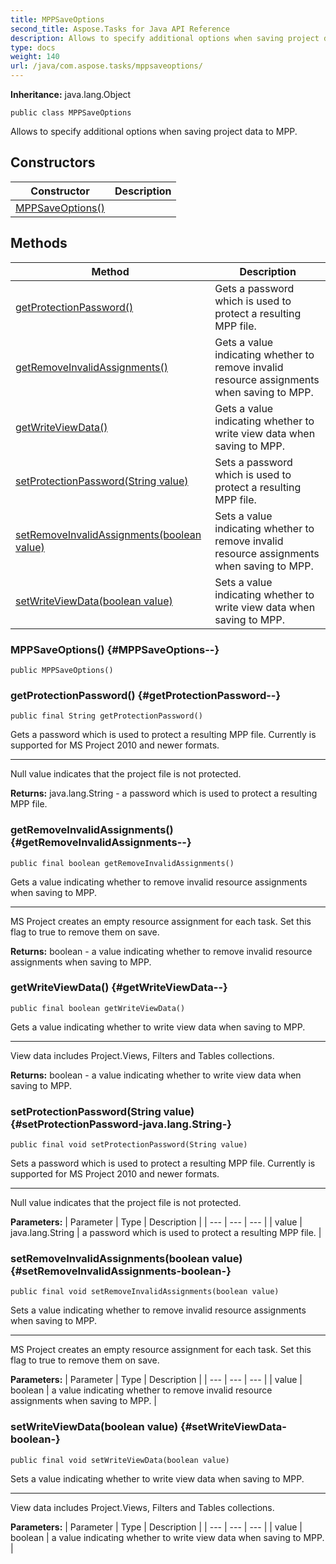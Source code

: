 ```yaml
---
title: MPPSaveOptions
second_title: Aspose.Tasks for Java API Reference
description: Allows to specify additional options when saving project data to MPP.
type: docs
weight: 140
url: /java/com.aspose.tasks/mppsaveoptions/
---
```


**Inheritance:**
java.lang.Object
```
public class MPPSaveOptions
```

Allows to specify additional options when saving project data to MPP.
## Constructors

| Constructor | Description |
| --- | --- |
| [MPPSaveOptions()](#MPPSaveOptions--) |  |
## Methods

| Method | Description |
| --- | --- |
| [getProtectionPassword()](#getProtectionPassword--) | Gets a password which is used to protect a resulting MPP file. |
| [getRemoveInvalidAssignments()](#getRemoveInvalidAssignments--) | Gets a value indicating whether to remove invalid resource assignments when saving to MPP. |
| [getWriteViewData()](#getWriteViewData--) | Gets a value indicating whether to write view data when saving to MPP. |
| [setProtectionPassword(String value)](#setProtectionPassword-java.lang.String-) | Sets a password which is used to protect a resulting MPP file. |
| [setRemoveInvalidAssignments(boolean value)](#setRemoveInvalidAssignments-boolean-) | Sets a value indicating whether to remove invalid resource assignments when saving to MPP. |
| [setWriteViewData(boolean value)](#setWriteViewData-boolean-) | Sets a value indicating whether to write view data when saving to MPP. |
### MPPSaveOptions() {#MPPSaveOptions--}
```
public MPPSaveOptions()
```


### getProtectionPassword() {#getProtectionPassword--}
```
public final String getProtectionPassword()
```


Gets a password which is used to protect a resulting MPP file. Currently is supported for MS Project 2010 and newer formats.

--------------------

Null value indicates that the project file is not protected.

**Returns:**
java.lang.String - a password which is used to protect a resulting MPP file.
### getRemoveInvalidAssignments() {#getRemoveInvalidAssignments--}
```
public final boolean getRemoveInvalidAssignments()
```


Gets a value indicating whether to remove invalid resource assignments when saving to MPP.

--------------------

MS Project creates an empty resource assignment for each task. Set this flag to true to remove them on save.

**Returns:**
boolean - a value indicating whether to remove invalid resource assignments when saving to MPP.
### getWriteViewData() {#getWriteViewData--}
```
public final boolean getWriteViewData()
```


Gets a value indicating whether to write view data when saving to MPP.

--------------------

View data includes Project.Views, Filters and Tables collections.

**Returns:**
boolean - a value indicating whether to write view data when saving to MPP.
### setProtectionPassword(String value) {#setProtectionPassword-java.lang.String-}
```
public final void setProtectionPassword(String value)
```


Sets a password which is used to protect a resulting MPP file. Currently is supported for MS Project 2010 and newer formats.

--------------------

Null value indicates that the project file is not protected.

**Parameters:**
| Parameter | Type | Description |
| --- | --- | --- |
| value | java.lang.String | a password which is used to protect a resulting MPP file. |

### setRemoveInvalidAssignments(boolean value) {#setRemoveInvalidAssignments-boolean-}
```
public final void setRemoveInvalidAssignments(boolean value)
```


Sets a value indicating whether to remove invalid resource assignments when saving to MPP.

--------------------

MS Project creates an empty resource assignment for each task. Set this flag to true to remove them on save.

**Parameters:**
| Parameter | Type | Description |
| --- | --- | --- |
| value | boolean | a value indicating whether to remove invalid resource assignments when saving to MPP. |

### setWriteViewData(boolean value) {#setWriteViewData-boolean-}
```
public final void setWriteViewData(boolean value)
```


Sets a value indicating whether to write view data when saving to MPP.

--------------------

View data includes Project.Views, Filters and Tables collections.

**Parameters:**
| Parameter | Type | Description |
| --- | --- | --- |
| value | boolean | a value indicating whether to write view data when saving to MPP. |

